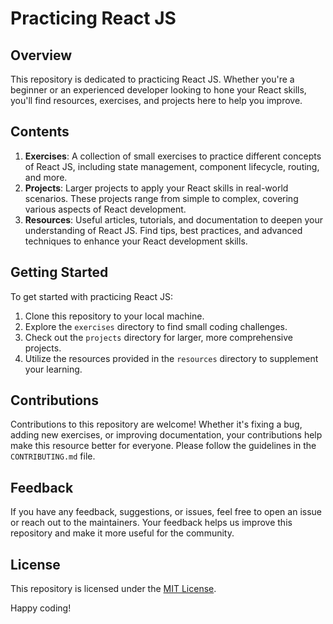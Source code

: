 # Practicing React JS

## Overview
This repository is dedicated to practicing React JS. Whether you're a beginner or an experienced developer looking to hone your React skills, you'll find resources, exercises, and projects here to help you improve.

## Contents
1. **Exercises**: A collection of small exercises to practice different concepts of React JS, including state management, component lifecycle, routing, and more.
2. **Projects**: Larger projects to apply your React skills in real-world scenarios. These projects range from simple to complex, covering various aspects of React development.
3. **Resources**: Useful articles, tutorials, and documentation to deepen your understanding of React JS. Find tips, best practices, and advanced techniques to enhance your React development skills.

## Getting Started
To get started with practicing React JS:
1. Clone this repository to your local machine.
2. Explore the `exercises` directory to find small coding challenges.
3. Check out the `projects` directory for larger, more comprehensive projects.
4. Utilize the resources provided in the `resources` directory to supplement your learning.

## Contributions
Contributions to this repository are welcome! Whether it's fixing a bug, adding new exercises, or improving documentation, your contributions help make this resource better for everyone. Please follow the guidelines in the `CONTRIBUTING.md` file.

## Feedback
If you have any feedback, suggestions, or issues, feel free to open an issue or reach out to the maintainers. Your feedback helps us improve this repository and make it more useful for the community.

## License
This repository is licensed under the [MIT License](LICENSE).

Happy coding!
